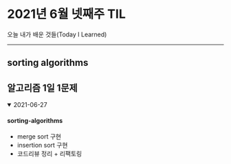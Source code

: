 # 2021년 6월  넷째주 TIL
오늘 내가 배운 것들(Today I Learned)

---------------------------------------
## sorting algorithms
## 알고리즘 1일 1문제


<details open>
<summary>2021-06-27</summary>

#### sorting-algorithms
- merge sort 구현
- insertion sort 구현
- 코드리뷰 정리 + 리팩토링
</details>
